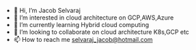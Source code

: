 - 👋 Hi, I’m Jacob Selvaraj
- 👀 I’m interested in cloud architecture on GCP,AWS,Azure 
- 🌱 I’m currently learning Hybrid cloud computing
- 💞️ I’m looking to collaborate on cloud architecture K8s,GCP etc
- 📫 How to reach me selvaraj_jacob@hotmail.com

<!---
selvarajjacob1973/selvarajjacob1973 is a ✨ special ✨ repository because its `README.md` (this file) appears on your GitHub profile.
You can click the Preview link to take a look at your changes.
--->
